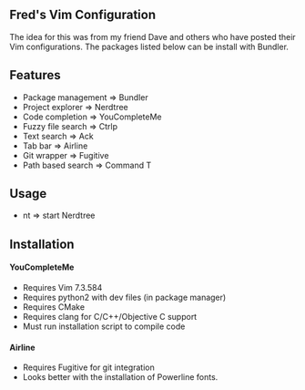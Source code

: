 ## Fred's Vim Configuration
The idea for this was from my friend Dave and others who have posted their Vim configurations.
The packages listed below can be install with Bundler.

## Features
* Package management => Bundler
* Project explorer => Nerdtree
* Code completion => YouCompleteMe
* Fuzzy file search => Ctrlp
* Text search => Ack
* Tab bar => Airline
* Git wrapper => Fugitive
* Path based search => Command T

## Usage
* <leader> nt => start Nerdtree

## Installation
#### YouCompleteMe

* Requires Vim 7.3.584
* Requires python2 with dev files (in package manager)
* Requires CMake
* Requires clang for C/C++/Objective C support
* Must run installation script to compile code

#### Airline

* Requires Fugitive for git integration
* Looks better with the installation of Powerline fonts.
